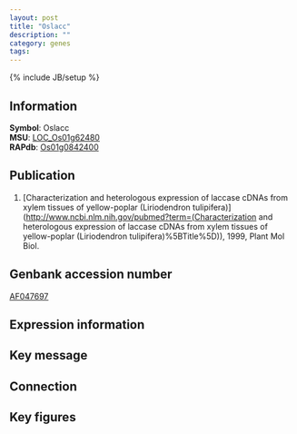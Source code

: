 ```yaml
---
layout: post
title: "Oslacc"
description: ""
category: genes
tags: 
---
```

{% include JB/setup %}

## Information
__Symbol__: Oslacc  
__MSU__: [LOC_Os01g62480](http://rice.plantbiology.msu.edu/cgi-bin/ORF_infopage.cgi?orf=LOC_Os01g62480)  
__RAPdb__: [Os01g0842400](http://rapdb.dna.affrc.go.jp/viewer/gbrowse_details/irgsp1?name=Os01g0842400)  

## Publication
1. [Characterization and heterologous expression of laccase cDNAs from xylem tissues of yellow-poplar (Liriodendron tulipifera)](http://www.ncbi.nlm.nih.gov/pubmed?term=(Characterization and heterologous expression of laccase cDNAs from xylem tissues of yellow-poplar (Liriodendron tulipifera)%5BTitle%5D)), 1999, Plant Mol Biol.

## Genbank accession number
[AF047697](http://www.ncbi.nlm.nih.gov/nuccore/AF047697)

## Expression information

## Key message

## Connection

## Key figures



